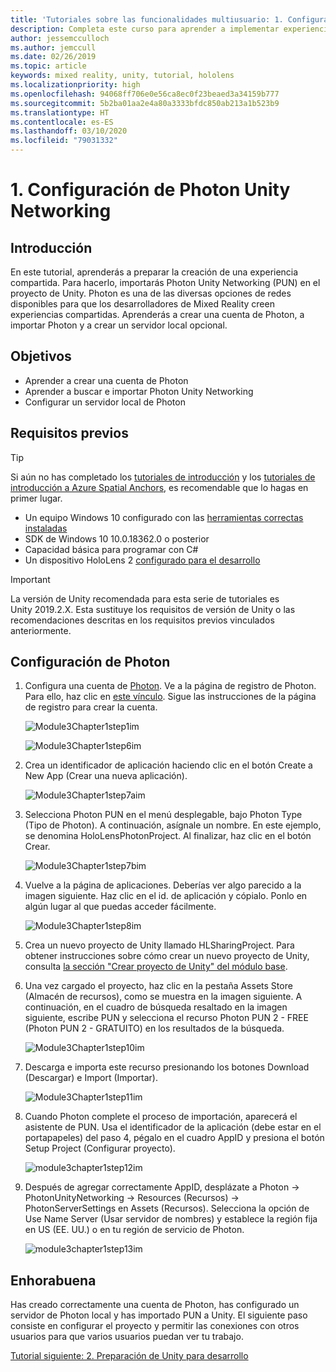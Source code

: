 ```yaml
---
title: 'Tutoriales sobre las funcionalidades multiusuario: 1. Configuración de Photon Unity Networking'
description: Completa este curso para aprender a implementar experiencias compartidas con varios usuarios en una aplicación de HoloLens 2.
author: jessemcculloch
ms.author: jemccull
ms.date: 02/26/2019
ms.topic: article
keywords: mixed reality, unity, tutorial, hololens
ms.localizationpriority: high
ms.openlocfilehash: 94068ff706e0e56ca8ec0f23beaed3a34159b777
ms.sourcegitcommit: 5b2ba01aa2e4a80a3333bfdc850ab213a1b523b9
ms.translationtype: HT
ms.contentlocale: es-ES
ms.lasthandoff: 03/10/2020
ms.locfileid: "79031332"
---
```

# <a name="1-setting-up-photon-unity-networking"></a>1. Configuración de Photon Unity Networking

## <a name="overview"></a>Introducción

En este tutorial, aprenderás a preparar la creación de una experiencia compartida. Para hacerlo, importarás Photon Unity Networking (PUN) en el proyecto de Unity. Photon es una de las diversas opciones de redes disponibles para que los desarrolladores de Mixed Reality creen experiencias compartidas. Aprenderás a crear una cuenta de Photon, a importar Photon y a crear un servidor local opcional.

## <a name="objectives"></a>Objetivos

* Aprender a crear una cuenta de Photon
* Aprender a buscar e importar Photon Unity Networking
* Configurar un servidor local de Photon

## <a name="prerequisites"></a>Requisitos previos

>[!TIP]
>Si aún no has completado los [tutoriales de introducción](mrlearning-base.md) y los [tutoriales de introducción a Azure Spatial Anchors](mrlearning-asa-ch1.md), es recomendable que lo hagas en primer lugar.

* Un equipo Windows 10 configurado con las [herramientas correctas instaladas](install-the-tools.md)
* SDK de Windows 10 10.0.18362.0 o posterior
* Capacidad básica para programar con C#
* Un dispositivo HoloLens 2 [configurado para el desarrollo](using-visual-studio.md#enabling-developer-mode)

>[!IMPORTANT]
> La versión de Unity recomendada para esta serie de tutoriales es Unity 2019.2.X. Esta sustituye los requisitos de versión de Unity o las recomendaciones descritas en los requisitos previos vinculados anteriormente.

## <a name="setting-up-photon"></a>Configuración de Photon

1. Configura una cuenta de [Photon](https://dashboard.photonengine.com//Account/SignUp). Ve a la página de registro de Photon. Para ello, haz clic en [este vínculo](https://dashboard.photonengine.com//Account/SignUp). Sigue las instrucciones de la página de registro para crear la cuenta.

    ![Module3Chapter1step1im](images/module3chapter1step1im.PNG)

    ![Module3Chapter1step6im](images/module3chapter1step6im.PNG)

2. Crea un identificador de aplicación haciendo clic en el botón Create a New App (Crear una nueva aplicación).

    ![Module3Chapter1step7aim](images/module3chapter1step7aim.PNG)

3. Selecciona Photon PUN en el menú desplegable, bajo Photon Type (Tipo de Photon). A continuación, asígnale un nombre. En este ejemplo, se denomina HoloLensPhotonProject. Al finalizar, haz clic en el botón Crear.

    ![Module3Chapter1step7bim](images/module3chapter1step7bim.PNG)

4. Vuelve a la página de aplicaciones. Deberías ver algo parecido a la imagen siguiente. Haz clic en el id. de aplicación y cópialo. Ponlo en algún lugar al que puedas acceder fácilmente.  

    ![Module3Chapter1step8im](images/module3chapter1step8im.PNG)

5. Crea un nuevo proyecto de Unity llamado HLSharingProject. Para obtener instrucciones sobre cómo crear un nuevo proyecto de Unity, consulta [la sección "Crear proyecto de Unity" del módulo base](https://docs.microsoft.com//windows/mixed-reality/mrlearning-base-ch1#create-new-unity-project). 

6. Una vez cargado el proyecto, haz clic en la pestaña Assets Store (Almacén de recursos), como se muestra en la imagen siguiente. A continuación, en el cuadro de búsqueda resaltado en la imagen siguiente, escribe PUN y selecciona el recurso Photon PUN 2 - FREE (Photon PUN 2 - GRATUITO) en los resultados de la búsqueda.

    ![Module3Chapter1step10im](images/module3chapter1step10im.PNG)

7. Descarga e importa este recurso presionando los botones Download (Descargar) e Import (Importar).

    ![Module3Chapter1step11im](images/module3chapter1step11im.PNG)

8. Cuando Photon complete el proceso de importación, aparecerá el asistente de PUN. Usa el identificador de la aplicación (debe estar en el portapapeles) del paso 4, pégalo en el cuadro AppID y presiona el botón Setup Project (Configurar proyecto).

    ![module3chapter1step12im](images/module3chapter1step12im.PNG)

9. Después de agregar correctamente AppID, desplázate a Photon -> PhotonUnityNetworking -> Resources (Recursos) -> PhotonServerSettings en Assets (Recursos). Selecciona la opción de Use Name Server (Usar servidor de nombres) y establece la región fija en US (EE. UU.) o en tu región de servicio de Photon.

    ![module3chapter1step13im](images/module3chapter1step13im.PNG)

## <a name="congratulations"></a>Enhorabuena

Has creado correctamente una cuenta de Photon, has configurado un servidor de Photon local y has importado PUN a Unity. El siguiente paso consiste en configurar el proyecto y permitir las conexiones con otros usuarios para que varios usuarios puedan ver tu trabajo.

[Tutorial siguiente: 2. Preparación de Unity para desarrollo](mrlearning-sharing(photon)-ch2.md)
